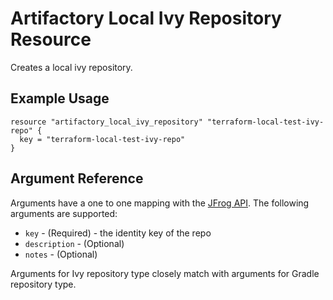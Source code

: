 # Artifactory Local Ivy Repository Resource

Creates a local ivy repository.

## Example Usage

```hcl
resource "artifactory_local_ivy_repository" "terraform-local-test-ivy-repo" {
  key = "terraform-local-test-ivy-repo"
}
```

## Argument Reference

Arguments have a one to one mapping with the [JFrog API](https://www.jfrog.com/confluence/display/RTF/Repository+Configuration+JSON). The following arguments are supported:

* `key` - (Required) - the identity key of the repo
* `description` - (Optional)
* `notes` - (Optional)

Arguments for Ivy repository type closely match with arguments for Gradle repository type.
